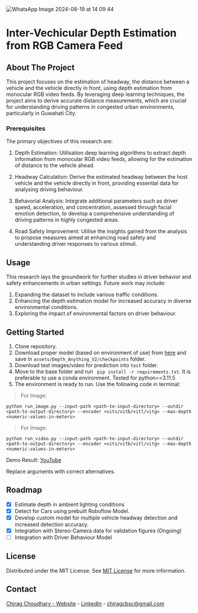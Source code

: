 
![WhatsApp Image 2024-08-19 at 14 09 44](https://github.com/user-attachments/assets/8934eebd-1de8-4d34-9c5f-b9188fa12f10)

# Inter-Vechicular Depth Estimation from RGB Camera Feed


## About The Project

This project focuses on the estimation of headway, the distance between a vehicle and the vehicle directly in front, using depth estimation from monocular RGB video feeds. By leveraging deep learning techniques, the project aims to derive accurate distance measurements, which are crucial for understanding driving patterns in congested urban environments, particularly in Guwahati City.
### Prerequisites

The primary objectives of this research are:

1. Depth Estimation: Utilisation deep learning algorithms to extract depth information from monocular RGB video feeds, allowing for the estimation of distance to the vehicle ahead.

2. Headway Calculation: Derive the estimated headway between the host vehicle and the vehicle directly in front, providing essential data for analysing driving behaviour.

3. Behavorial Analysis: Integrate additional parameters such as driver speed, acceleration, and concentration, assessed through facial emotion detection, to develop a comprehensive understanding of driving patterns in highly congested areas.

4. Road Safety Improvement: Utilise the insights gained from the analysis to propose measures aimed at enhancing road safety and understanding driver responses to various stimuli.
## Usage

This research lays the groundwork for further studies in driver behavior and safety enhancements in urban settings. Future work may include:

1. Expanding the dataset to include various traffic conditions.
2. Enhancing the depth estimation model for increased accuracy in diverse environmental conditions.
3. Exploring the impact of environmental factors on driver behaviour.
## Getting Started

1. Clone repository.
2. Download proper model (based on environment of use) from [here](https://github.com/DepthAnything/Depth-Anything-V2/tree/main/metric_depth#pre-trained-models) and save in `assets/Depth_Anything_V2/checkpoints` folder.
3. Download test images/video for prediction into `test` folder.
4. Move to the base folder and run ``` pip install -r requirements.txt```. It is preferable to use a conda environment. Tested for python==3.11.5
5. The environment is ready to run. Use the following code in terminal:
> For Image:

```python run_image.py --input-path <path-to-input-directory> --outdir <path-to-output-directory> --encoder <vits/vitb/vitl/vitg> --max-depth <numeric-values-in-meters>```

> For Image:

```python run_video.py --input-path <path-to-input-directory> --outdir <path-to-output-directory> --encoder <vits/vitb/vitl/vitg> --max-depth <numeric-values-in-meters>```

Demo Result: [YouTube](https://www.youtube.com/watch?v=dbGtP_d9eHU)

Replace arguments with correct alternatives.
## Roadmap

- [x] Estimate depth in ambient lighting conditions
- [x] Detect for Cars using prebuilt Roboflow Model.
- [x] Develop custom model for multiple vehicle headway detection and increased detection accuracy.
- [x] Integration with Stereo-Camera data for validation figures (Ongoing)
- [ ] Integration with Driver Behaviour Model
## License

Distributed under the MIT License. See [MIT License](https://opensource.org/licenses/MIT) for more information.
## Contact

[Chirag Choudhary - Website](https://chiragcbsc.wixsite.com/chiragaiportfolio-1) - [LinkedIn](https://www.linkedin.com/in/chirag-choudhary-64a420265/) - chiragcbsc@gmail.com
